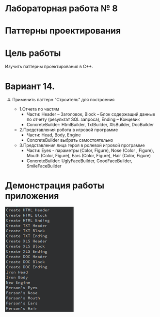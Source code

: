# Лабораторная работа № 8 #
# Паттерны проектирования #
# Цель работы #
Изучить паттерны проектирования в С++.
# Вариант 14. #
4. Применить паттерн “Строитель” для построения

    - 1.Отчета по частям
      - Части: Header – Заголовок, Block – Блок содержащий данные по отчету (результат SQL запроса), Ending – Концевик
      - ConcreteBuilder: HtmlBuilder, TxtBuilder, XlsBuilder, DocBuilder
    - 2.Представления робота в игровой программе
      - Части: Head, Body, Engine
      - ConcreteBuilder выбрать самостоятельно
    - 3.Представления лица героя в ролевой игровой программе
      - Части: Eyes  - параметры (Color, Figure), Nose (Color , Figure), Mouth (Color, Figure), Ears (Color, Figure), Hair (Color, Figure)
      - ConcreteBuilder: UglyFaceBuilder, GoodFaceBuilder, SmileFaceBuilder
# Демонстрация работы приложения #
![img](images/1.png)
